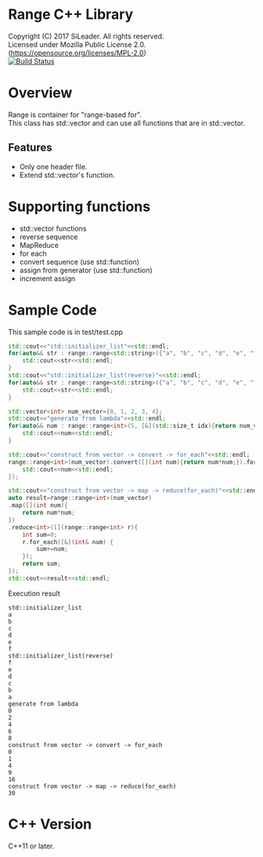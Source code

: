 Range C++ Library
=====
Copyright (C) 2017 SiLeader. All rights reserved.  
Licensed under Mozilla Public License 2.0.
(https://opensource.org/licenses/MPL-2.0)  
[![Build Status](https://travis-ci.org/SiLeader/range.svg?branch=master)](https://travis-ci.org/SiLeader/range)
# Overview
Range is container for "range-based for".  
This class has std::vector and can use all functions that are in std::vector.  

## Features
+ Only one header file.
+ Extend std::vector's function.

# Supporting functions
+ std::vector functions
+ reverse sequence
+ MapReduce
+ for each
+ convert sequence (use std::function)
+ assign from generator (use std::function)
+ increment assign

# Sample Code
This sample code is in test/test.cpp
```c++
std::cout<<"std::initializer_list"<<std::endl;
for(auto&& str : range::range<std::string>({"a", "b", "c", "d", "e", "f"})) {
    std::cout<<str<<std::endl;
}
std::cout<<"std::initializer_list(reverse)"<<std::endl;
for(auto&& str : range::range<std::string>({"a", "b", "c", "d", "e", "f"}).reverse()) {
    std::cout<<str<<std::endl;
}

std::vector<int> num_vector={0, 1, 2, 3, 4};
std::cout<<"generate from lambda"<<std::endl;
for(auto&& num : range::range<int>(5, [&](std::size_t idx){return num_vector[idx]+idx;})) {
    std::cout<<num<<std::endl;
}

std::cout<<"construct from vector -> convert -> for_each"<<std::endl;
range::range<int>(num_vector).convert([](int num){return num*num;}).for_each([](int& num){
    std::cout<<num<<std::endl;
});

std::cout<<"construct from vector -> map -> reduce(for_each)"<<std::endl;
auto result=range::range<int>(num_vector)
.map([](int num){
    return num*num;
})
.reduce<int>([](range::range<int> r){
    int sum=0;
    r.for_each([&](int& num) {
        sum+=num;
    });
    return sum;
});
std::cout<<result<<std::endl;
```
Execution result
```
std::initializer_list
a
b
c
d
e
f
std::initializer_list(reverse)
f
e
d
c
b
a
generate from lambda
0
2
4
6
8
construct from vector -> convert -> for_each
0
1
4
9
16
construct from vector -> map -> reduce(for_each)
30

```

# C++ Version
C++11 or later.
